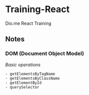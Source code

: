 # Training-React
Dio.me React Training

## Notes

### DOM (Document Object Model)

*Basic operations*
```
- getElementsByTagName
- getElementsByClassName
- getElementById
- querySelector
```